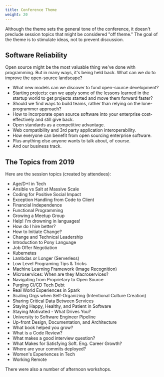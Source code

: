 ```yaml
---
title: Conference Theme
weight: 20
---
```


Although the theme sets the general tone of the conference, it doesn't
preclude session topics that might be considered "off theme." The goal
of the theme is to stimulate ideas, not to prevent discussion.

Software Reliability
--------------------

Open source might be the most valuable thing we've done with programming.
But in many ways, it's being held back. What can we do to improve the
open-source landscape?

-   What new models can we discover to fund open-source development?
-   Starting projects: can we apply some of the lessons learned in the startup
    world to get projects started and move them forward faster?
-   Should we find ways to build teams, rather than relying on the lone-programmer approach?
-   How to incorporate open source software into your enterprise cost-effectively and still give back.
-   Open standards as a competitive advantage.
-   Web compatibility and 3rd party application interoperability.
-   How everyone can benefit from open sourcing enterprise software.
-   Plus anything else anyone wants to talk about, of course.
-   And our business track.

The Topics from 2019
--------------------

Here are the session topics (created by attendees):

- Age/D+I in Tech
- Ansible vs Salt at Massive Scale
- Coding for Positive Social Impact
- Exception Handling from Code to Client
- Financial Independence
- Functional Programming
- Growing a Meetup Group
- Help! I'm drowning in languages!
- How do I hire better?
- How to Initiate Change?
- Change and Technical Leadership
- Introduction to Pony Language
- Job Offer Negotiation
- Kubernetes
- Lambdas or Longer (Serverless)
- Low Level Programing Tips & Tricks
- Machine Learning Framework (Image Recognition)
- Microservices: When are they Macroservices?
- Navigating from Proprietary to Open Source
- Purging CI/CD Tech Debt
- Real World Experiences in Spark
- Scaling Orgs when Self-Organizing (Intentional Culture Creation)
- Sharing Critical Data Between Services
- Staying Happy, Healthy, and Patient in Software
- Staying Motivated - What Drives You?
- University to Software Engineer Pipeline
- Up-front Design, Documentation, and Architecture
- What book helped you grow?
- What is a Code Review?
- What makes a good interview question?
- What Makes for Satisfying Soft. Eng. Career Growth?
- Where are your commits deployed?
- Women's Experiences in Tech
- Working Remote

There were also a number of afternoon workshops.

